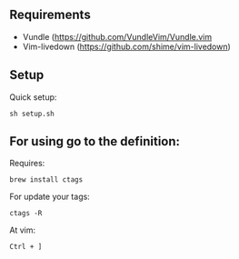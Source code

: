 ## Requirements

* Vundle (https://github.com/VundleVim/Vundle.vim
* Vim-livedown (https://github.com/shime/vim-livedown)


## Setup

Quick setup:

`sh setup.sh`

## For using go to the definition:

Requires:

`brew install ctags`

For update your tags:

`ctags -R`

At vim:

`Ctrl + ]`
